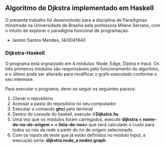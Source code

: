 ## Algoritmo de Djkstra implementado em Haskell


O presente trabalho foi desenvolvido para a disciplina de Paradigmas ministrada na Universidade de Brasília pela professora Milene Serrano, com o intuito de explorar o paradigma funcional de programação.

* Iasmin Santos Mendes, 14/0041940

### Dijkstra-Haskell

O programa está orgnaizado em 4 módulos: Node, Edge, Dijstra e Input. Os três primeiros módulos são responsáveis pelo funcionamento do algorítmo, e o último pode ser alterado para modificar o grafo executado conforme o seu interesse.

Para executar o programa, deve-se seguir os seguintes passos:

1. Clonar o repositório
1. Acessar a pasta do repositório no seu computador
1. Executar o comando **ghci** pelo terminal
1. Dentro do console do haskell, execute **:l Dijkstra.hs**
1. Uma vez que os módulos foram carregados, execute **dijkstra < nome-do-no-de-origem > < lista-de-nos> <grafo >** que será calculado o custo para todos os nós da rede a partir do nó de origem selecionado.
  1. Com os inputs de teste que já estão definidos no modulo Input, a execução seria: **dijkstra node_a nodes graph**
